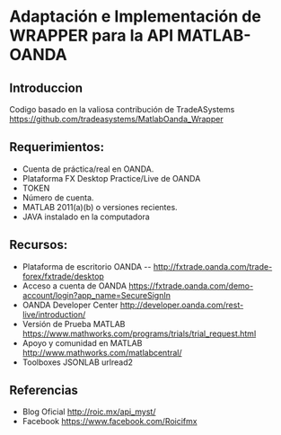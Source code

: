 # Adaptación e Implementación de WRAPPER para la API MATLAB-OANDA

## Introduccion
Codigo basado en la valiosa contribución de TradeASystems 
https://github.com/tradeasystems/MatlabOanda_Wrapper

## Requerimientos:

- Cuenta de práctica/real en OANDA.
- Plataforma FX Desktop Practice/Live de OANDA
- TOKEN
- Número de cuenta.
- MATLAB 2011(a)(b) o versiones recientes.
- JAVA instalado en la computadora

## Recursos:

- Plataforma de escritorio OANDA
        -- http://fxtrade.oanda.com/trade-forex/fxtrade/desktop
- Acceso a cuenta de OANDA
        https://fxtrade.oanda.com/demo-account/login?app_name=SecureSignIn
- OANDA Developer Center
        http://developer.oanda.com/rest-live/introduction/
- Versión de Prueba MATLAB
        https://www.mathworks.com/programs/trials/trial_request.html
- Apoyo y comunidad en MATLAB
        http://www.mathworks.com/matlabcentral/
- Toolboxes
        JSONLAB
        urlread2

## Referencias

- Blog Oficial http://roic.mx/api_myst/
- Facebook https://www.facebook.com/Roicifmx
